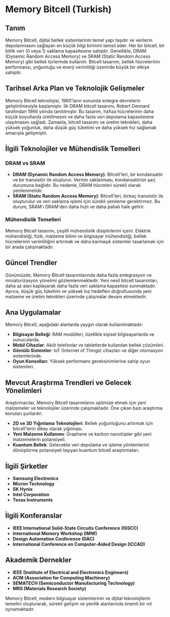 # Memory Bitcell (Turkish)

## Tanım
Memory Bitcell, dijital bellek sistemlerinin temel yapı taşıdır ve verilerin depolanmasını sağlayan en küçük bilgi birimini temsil eder. Her bir bitcell, bir bitlik veri (0 veya 1) saklama kapasitesine sahiptir. Genellikle, DRAM (Dynamic Random Access Memory) ve SRAM (Static Random Access Memory) gibi bellek türlerinde kullanılır. Bitcell tasarımı, bellek hücrelerinin performansı, yoğunluğu ve enerji verimliliği üzerinde büyük bir etkiye sahiptir.

## Tarihsel Arka Plan ve Teknolojik Gelişmeler
Memory Bitcell teknolojisi, 1960'ların sonunda entegre devrelerin geliştirilmesiyle başlamıştır. İlk DRAM bitcell tasarımı, Robert Dennard tarafından 1966 yılında tanıtılmıştır. Bu tasarım, hafıza hücrelerinin daha küçük boyutlarda üretilmesini ve daha fazla veri depolama kapasitesine ulaşılmasını sağladı. Zamanla, bitcell tasarımı ve üretim teknikleri, daha yüksek yoğunluk, daha düşük güç tüketimi ve daha yüksek hız sağlamak amacıyla gelişmiştir.

## İlgili Teknolojiler ve Mühendislik Temelleri
### DRAM vs SRAM
- **DRAM (Dynamic Random Access Memory)**: Bitcell'leri, bir kondansatör ve bir transistör ile oluşturur. Verinin saklanması, kondansatörün şarj durumuna bağlıdır. Bu nedenle, DRAM hücreleri sürekli olarak yenilenmelidir.
- **SRAM (Static Random Access Memory)**: Bitcell'leri, birkaç transistör ile oluşturulur ve veri saklama işlemi için sürekli yenileme gerektirmez. Bu durum, SRAM'ı DRAM'den daha hızlı ve daha pahalı hale getirir.

### Mühendislik Temelleri
Memory Bitcell tasarımı, çeşitli mühendislik disiplinlerini içerir. Elektrik mühendisliği, fizik, malzeme bilimi ve bilgisayar mühendisliği, bellek hücrelerinin verimliliğini artırmak ve daha karmaşık sistemler tasarlamak için bir arada çalışmaktadır.

## Güncel Trendler
Günümüzde, Memory Bitcell tasarımlarında daha fazla entegrasyon ve miniaturizasyon yönelimi gözlemlenmektedir. Yeni nesil bitcell tasarımları, daha az alan kaplayarak daha fazla veri saklama kapasitesi sunmaktadır. Ayrıca, düşük güç tüketimi ve yüksek hız hedefleri doğrultusunda yeni malzeme ve üretim teknikleri üzerinde çalışmalar devam etmektedir.

## Ana Uygulamalar
Memory Bitcell, aşağıdaki alanlarda yaygın olarak kullanılmaktadır:
- **Bilgisayar Belleği**: RAM modülleri, özellikle kişisel bilgisayarlarda ve sunucularda.
- **Mobil Cihazlar**: Akıllı telefonlar ve tabletlerde kullanılan bellek çözümleri.
- **Gömülü Sistemler**: IoT (Internet of Things) cihazları ve diğer otomasyon sistemlerinde.
- **Oyun Konsolları**: Yüksek performans gereksinimlerine sahip oyun sistemleri.

## Mevcut Araştırma Trendleri ve Gelecek Yönelimleri
Araştırmacılar, Memory Bitcell tasarımlarını optimize etmek için yeni malzemeler ve teknolojiler üzerinde çalışmaktadır. Öne çıkan bazı araştırma konuları şunlardır:
- **2D ve 3D Yığınlama Teknolojileri**: Bellek yoğunluğunu artırmak için bitcell'lerin dikey olarak yığılması.
- **Yeni Malzeme Kullanımı**: Graphene ve karbon nanotüpler gibi yeni malzemelerin potansiyeli.
- **Kuantum Bellek**: Gelecekte veri depolama ve işleme yöntemlerini dönüştürme potansiyeli taşıyan kuantum bitcell araştırmaları.

## İlgili Şirketler
- **Samsung Electronics**
- **Micron Technology**
- **SK Hynix**
- **Intel Corporation**
- **Texas Instruments**

## İlgili Konferanslar
- **IEEE International Solid-State Circuits Conference (ISSCC)**
- **International Memory Workshop (IMW)**
- **Design Automation Conference (DAC)**
- **International Conference on Computer-Aided Design (ICCAD)**

## Akademik Dernekler
- **IEEE (Institute of Electrical and Electronics Engineers)**
- **ACM (Association for Computing Machinery)**
- **SEMATECH (Semiconductor Manufacturing Technology)**
- **MRS (Materials Research Society)**

Memory Bitcell, modern bilgisayar sistemlerinin ve dijital teknolojilerin temelini oluşturarak, sürekli gelişim ve yenilik alanlarında önemli bir rol oynamaktadır.